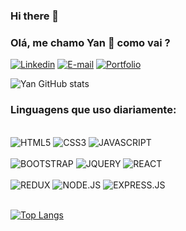 ### Hi there 👋



### Olá, me chamo Yan 🤙 como vai ?

[![Linkedin](https://img.shields.io/badge/LinkedIn-0077B5?style=for-the-badge&logo=linkedin&logoColor=white)](https://www.linkedin.com/in/yan-pereira-54a862140/)
[![E-mail](https://img.shields.io/badge/Gmail-D14836?style=for-the-badge&logo=gmail&logoColor=white)](https://mail.google.com/mail/u/0/#inbox?compose=CllgCKCGldLcJLJRTMcBwDqcVWmqXzzmJCqhwTcfmRZxXZhPFWMnmtmGbCJmspkhzcMnzkdVfdB)
[![Portfolio](https://img.shields.io/website-up-down-green-red/http/monip.org.svg)](https://yan-portfolio-zeta.vercel.app/)

![Yan GitHub stats](https://github-readme-stats.vercel.app/api?username=YanPrudencio015&show_icons=true&theme=radical )



### Linguagens que uso diariamente:

<div style="display:inline_block"><br>
    <img alt="HTML5" src="https://img.shields.io/badge/HTML5-E34F26?style=for-the-badge&logo=html5&logoColor=white">
    <img alt="CSS3" src="https://img.shields.io/badge/CSS3-1572B6?style=for-the-badge&logo=css3&logoColor=white">
    <img alt="JAVASCRIPT" src="https://img.shields.io/badge/JavaScript-323330?style=for-the-badge&logo=javascript&logoColor=F7DF1E">
    </div>
    <div style="display:inline_block"><br>
    <img alt="BOOTSTRAP" src="https://img.shields.io/badge/Bootstrap-563D7C?style=for-the-badge&logo=bootstrap&logoColor=white">
    <img alt="JQUERY" src="https://img.shields.io/badge/jQuery-0769AD?style=for-the-badge&logo=jquery&logoColor=white">
    <img alt="REACT" src="https://img.shields.io/badge/React-20232A?style=for-the-badge&logo=react&logoColor=61DAFB">
    </div>
    <div style="display:inline_block"><br>
    <img alt="REDUX" src="https://img.shields.io/badge/Redux-593D88?style=for-the-badge&logo=redux&logoColor=white">
    <img alt="NODE.JS" src="https://img.shields.io/badge/Node.js-43853D?style=for-the-badge&logo=node.js&logoColor=white">
    <img alt="EXPRESS.JS" src="https://img.shields.io/badge/Express.js-404D59?style=for-the-badge">
</div>
<br>

[![Top Langs](https://github-readme-stats.vercel.app/api/top-langs/?username=YanPrudencio015)](https://github.com/anuraghazra/github-readme-stats)


